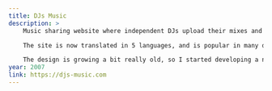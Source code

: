 ```yaml
---
title: DJs Music
description: > 
    Music sharing website where independent DJs upload their mixes and original songs, packed with features developed over the years.

    The site is now translated in 5 languages, and is popular in many different countries (although most notably in India).

    The design is growing a bit really old, so I started developing a new version from scratch.
year: 2007
link: https://djs-music.com
---
```


